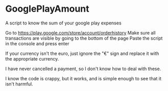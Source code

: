 # GooglePlayAmount
A script to know the sum of your google play expenses

Go to https://play.google.com/store/account/orderhistory
Make sure all transactions are visible by going to the bottom of the page
Paste the script in the console and press enter

If your currency isn't the euro, just ignore the "€" sign and replace it with the appropriate currency.

I have never cancelled a payment, so I don't know how to deal with these.

I know the code is crappy, but it works, and is simple enough to see that it isn't harmful.
